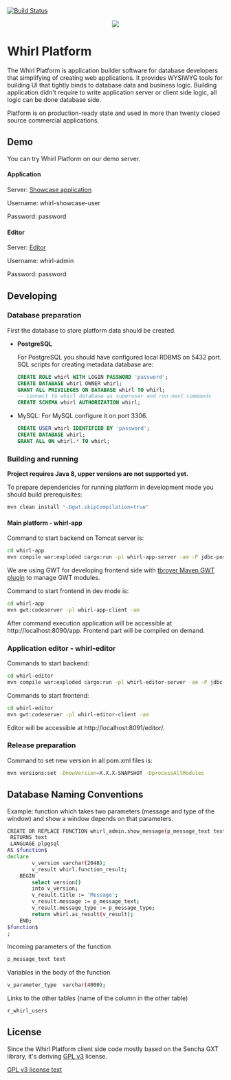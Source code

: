 [![Build Status](https://scrutinizer-ci.com/g/whirlplatform/whirl/badges/build.png?b=master)](https://scrutinizer-ci.com/g/whirlplatform/whirl/build-status/master)

<p style="text-align:center;">
  <img src="logo.png" />
</p>

# Whirl Platform

The Whirl Platform is application builder software for database developers that simplifying of creating web
applications. It provides WYSIWYG tools for building UI that tightly binds to database data and business logic. Building
application didn't require to write application server or client side logic, all logic can be done database side.

Platform is on production-ready state and used in more than twenty closed source commercial applications.

## Demo

You can try Whirl Platform on our demo server.

#### Application

Server: [Showcase application](http://whirl-demo.jelastic.regruhosting.ru/app?application=whirl-showcase)

Username: whirl-showcase-user

Password: password

#### Editor

Server: [Editor](http://whirl-demo.jelastic.regruhosting.ru/editor/)

Username: whirl-admin

Password: password

## Developing

### Database preparation

First the database to store platform data should be created.

- **PostgreSQL**

  For PostgreSQL you should have configured local RDBMS on 5432 port.
  SQL scripts for creating metadata database are:

    ```sql
    CREATE ROLE whirl WITH LOGIN PASSWORD 'password';
    CREATE DATABASE whirl OWNER whirl;
    GRANT ALL PRIVILEGES ON DATABASE whirl TO whirl;
    -- connect to whirl database as superuser and run next commands
    CREATE SCHEMA whirl AUTHORIZATION whirl;
    ```

- MySQL:
  For MySQL configure it on port 3306.
    ```sql
    CREATE USER whirl IDENTIFIED BY 'password';
    CREATE DATABASE whirl;
    GRANT ALL ON whirl.* TO whirl;
    ```

### Building and running

**Project requires Java 8, upper versions are not supported yet.**

To prepare dependencies for running platform in development mode you should build prerequisites:

```bash
mvn clean install "-Dgwt.skipCompilation=true"
```

#### Main platform - whirl-app

Command to start backend on Tomcat server is:

```bash
cd whirl-app
mvn compile war:exploded cargo:run -pl whirl-app-server -am -P jdbc-postgresql,config-postgresql,local-store
```

We are using GWT for developing frontend side
with [tbroyer Maven GWT plugin](https://tbroyer.github.io/gwt-maven-plugin/index.html) to manage GWT modules.

Command to start frontend in dev mode is:

```bash
cd whirl-app
mvn gwt:codeserver -pl whirl-app-client -am
```

After command execution application will be accessible at http://localhost:8090/app. Frontend part will be compiled on
demand.

### Application editor - whirl-editor

Commands to start backend:

```bash
cd whirl-editor
mvn compile war:exploded cargo:run -pl whirl-editor-server -am -P jdbc-postgresql,config-postgresql,local-store
```

Commands to start frontend:

```bash
cd whirl-editor
mvn gwt:codeserver -pl whirl-editor-client -am
```

Editor will be accessible at http://localhost:8091/editor/.

### Release preparation

Command to set new version in all pom.xml files is:

```bash
mvn versions:set -DnewVersion=X.X.X-SNAPSHOT -DprocessAllModules
```

## Database Naming Conventions

Example: function which takes two parameters (message and type of the window) and show a window depends on that
parameters.

```bash 
CREATE OR REPLACE FUNCTION whirl_admin.show_message(p_message_text text, p_message_type text)
 RETURNS text
 LANGUAGE plpgsql
AS $function$
declare 
		v_version varchar(2048);
		v_result whirl.function_result;
	BEGIN
		select version()
		into v_version;
		v_result.title := 'Message';
		v_result.message := p_message_text;
		v_result.message_type := p_message_type;
		return whirl.as_result(v_result);
	END;
$function$
;
```

Incoming parameters of the function

```bash
p_message_text text
```

Variables in the body of the function

```bash
v_parameter_type  varchar(4000);
```

Links to the other tables (name of the column in the other table)

```bash
r_whirl_users
```

## License

Since the Whirl Platform client side code mostly based on the Sencha GXT library, it's deriving [GPL v3](LICENSE)
license.

[GPL v3 license text](LICENSE)
